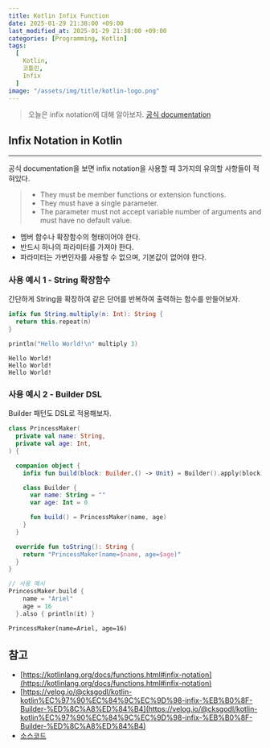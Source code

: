 ```yaml
---
title: Kotlin Infix Function
date: 2025-01-29 21:38:00 +09:00
last_modified_at: 2025-01-29 21:38:00 +09:00
categories: [Programming, Kotlin]
tags:
  [
    Kotlin,
    코틀린,
    Infix
  ]
image: "/assets/img/title/kotlin-logo.png"
---
```


> 오늘은 infix notation에 대해 알아보자.
> [공식 documentation](https://kotlinlang.org/docs/functions.html#infix-notation)

## Infix Notation in Kotlin
---

공식 documentation을 보면 infix notation을 사용할 때 3가지의 유의할 사항들이 적혀있다. 
> * They must be member functions or extension functions.
> * They must have a single parameter.
> * The parameter must not accept variable number of arguments and must have no default value.

* 멤버 함수나 확장함수의 형태이어야 한다.
* 반드시 하나의 파라미터를 가져야 한다.
* 파라미터는 가변인자를 사용할 수 없으며, 기본값이 없어야 한다.

### 사용 예시 1 - String 확장함수
간단하게 String을 확장하여 같은 단어를 반복하여 출력하는 함수를 만들어보자.

```kotlin
infix fun String.multiply(n: Int): String {
  return this.repeat(n)
}

println("Hello World!\n" multiply 3)
```
```
Hello World!
Hello World!
Hello World!
```

### 사용 예시 2 - Builder DSL
Builder 패턴도 DSL로 적용해보자.

```kotlin
class PrincessMaker(
  private val name: String,
  private val age: Int,
) {

  companion object {
    infix fun build(block: Builder.() -> Unit) = Builder().apply(block).build()

    class Builder {
      var name: String = ""
      var age: Int = 0

      fun build() = PrincessMaker(name, age)
    }
  }

  override fun toString(): String {
    return "PrincessMaker(name=$name, age=$age)"
  }
}

// 사용 예시
PrincessMaker.build {
    name = "Ariel"
    age = 16
  }.also { println(it) }
```
```
PrincessMaker(name=Ariel, age=16)
```

## 참고

* [https://kotlinlang.org/docs/functions.html#infix-notation](https://kotlinlang.org/docs/functions.html#infix-notation)
* [https://velog.io/@cksgodl/kotlin-kotlin%EC%97%90%EC%84%9C%EC%9D%98-infix-%EB%B0%8F-Builder-%ED%8C%A8%ED%84%B4](https://velog.io/@cksgodl/kotlin-kotlin%EC%97%90%EC%84%9C%EC%9D%98-infix-%EB%B0%8F-Builder-%ED%8C%A8%ED%84%B4)
* [소스코드](https://github.com/thomas783/kotlin-practice/tree/main/src/main/kotlin/infixfunction)